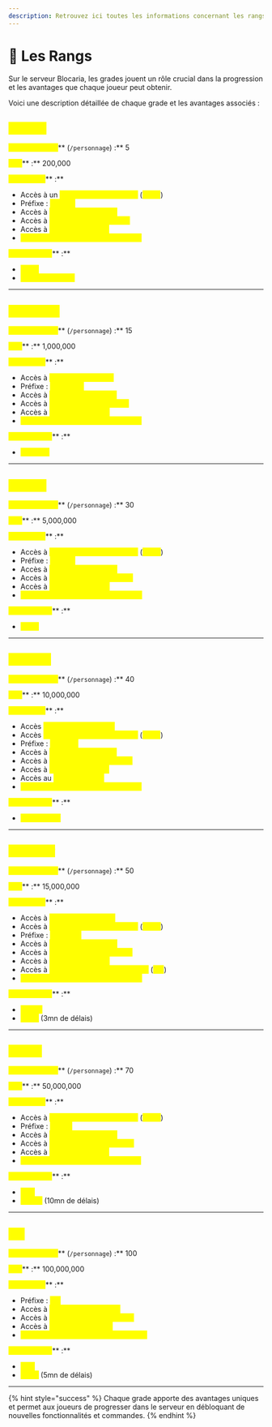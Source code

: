```yaml
---
description: Retrouvez ici toutes les informations concernant les rangs
---
```


# 👑 Les Rangs

Sur le serveur Blocaria, les grades jouent un rôle crucial dans la progression et les avantages que chaque joueur peut obtenir.&#x20;

Voici une description détaillée de chaque grade et les avantages associés :&#x20;

## <mark style="color:yellow;">Paysan</mark>

<mark style="color:yellow;">**Niveau Requis**</mark>** (**<mark style="color:yellow;">**`/personnage`**</mark>**) :** 5

<mark style="color:yellow;">**Prix**</mark>** :** 200,000

<mark style="color:yellow;">**Avantages**</mark>** :**

* Accès à un <mark style="color:yellow;">**métier supplémentaire**</mark> (<mark style="color:yellow;">**`/jobs`**</mark>)
* Préfixe : <mark style="color:yellow;">**Paysan**</mark>
* Accès à <mark style="color:yellow;">**3 objets dans l'HDV**</mark>
* Accès à <mark style="color:yellow;">**4 magasins personnels**</mark>
* Accès à <mark style="color:yellow;">**2 homes privatifs**</mark>
* <mark style="color:yellow;">**Gain de 2000 toutes les 10 minutes**</mark>

<mark style="color:yellow;">**Commandes**</mark>** :**

* <mark style="color:yellow;">**`/sell`**</mark>
* <mark style="color:yellow;">**`/trade <joueur>`**</mark>

***

## <mark style="color:yellow;">V</mark><mark style="color:yellow;">**illageois**</mark>

<mark style="color:yellow;">**Niveau Requis**</mark>** (**<mark style="color:yellow;">**`/personnage`**</mark>**) :** 15

<mark style="color:yellow;">**Prix**</mark>** :** 1,000,000

<mark style="color:yellow;">**Avantages**</mark>** :**

* Accès à <mark style="color:yellow;">**la carrière de niv. 1**</mark>
* Préfixe : <mark style="color:yellow;">**Villageois**</mark>
* Accès à <mark style="color:yellow;">**5 objets dans l'HDV**</mark>
* Accès à <mark style="color:yellow;">**7 magasins personnels**</mark>
* Accès à <mark style="color:yellow;">**3 homes privatifs**</mark>
* <mark style="color:yellow;">**Gain de 3000 toutes les 10 minutes**</mark>

<mark style="color:yellow;">**Commandes**</mark>** :**

* <mark style="color:yellow;">**`/pw rate`**</mark>

***

## <mark style="color:yellow;">Artisan</mark>

<mark style="color:yellow;">**Niveau Requis**</mark>** (**<mark style="color:yellow;">**`/personnage`**</mark>**) :** 30

<mark style="color:yellow;">**Prix**</mark>** :** 5,000,000

<mark style="color:yellow;">**Avantages**</mark>** :**

* Accès à <mark style="color:yellow;">**un métier supplémentaire**</mark> (<mark style="color:yellow;">**`/jobs`**</mark>)
* Préfixe : <mark style="color:yellow;">**Artisan**</mark>
* Accès à <mark style="color:yellow;">**6 objets dans l'HDV**</mark>
* Accès à <mark style="color:yellow;">**10 magasins personnels**</mark>
* Accès à <mark style="color:yellow;">**4 homes privatifs**</mark>
* <mark style="color:yellow;">**Gain de 4000 toutes les 10 minutes**</mark>

<mark style="color:yellow;">**Commandes**</mark>** :**

* <mark style="color:yellow;">**`/back`**</mark>

***

## <mark style="color:yellow;">Marquis</mark>

<mark style="color:yellow;">**Niveau Requis**</mark>** (**<mark style="color:yellow;">**`/personnage`**</mark>**) :** 40

<mark style="color:yellow;">**Prix**</mark>** :** 10,000,000

<mark style="color:yellow;">**Avantages**</mark>** :**

* Accès <mark style="color:yellow;">**à la carrière de niv. 2**</mark>
* Accès <mark style="color:yellow;">**à un métier supplémentaire**</mark> (<mark style="color:yellow;">**`/jobs`**</mark>)
* Préfixe : <mark style="color:yellow;">**Marquis**</mark>
* Accès à <mark style="color:yellow;">**7 objets dans l'HDV**</mark>
* Accès à <mark style="color:yellow;">**12 magasins personnels**</mark>
* Accès à <mark style="color:yellow;">**5 homes privatifs**</mark>
* Accès au <mark style="color:yellow;">**\[i] dans le chat**</mark>
* <mark style="color:yellow;">**Gain de 5000 toutes les 10 minutes**</mark>

<mark style="color:yellow;">**Commandes**</mark>** :**

* <mark style="color:yellow;">**`/slimechunk`**</mark>

***

## <mark style="color:yellow;">Seigneur</mark>

<mark style="color:yellow;">**Niveau Requis**</mark>** (**<mark style="color:yellow;">**`/personnage`**</mark>**) :** 50

<mark style="color:yellow;">**Prix**</mark>** :** 15,000,000

<mark style="color:yellow;">**Avantages**</mark>** :**

* Accès à <mark style="color:yellow;">**la carrière de niv. 3**</mark>
* Accès à <mark style="color:yellow;">**un métier supplémentaire**</mark> (<mark style="color:yellow;">**`/jobs`**</mark>)
* Préfixe : <mark style="color:yellow;">**Seigneur**</mark>
* Accès à <mark style="color:yellow;">**8 objets dans l'HDV**</mark>
* Accès à <mark style="color:yellow;">**15 magasins personnels**</mark>
* Accès à <mark style="color:yellow;">**6 homes privatifs**</mark>
* Accès à <mark style="color:yellow;">**un coffre personnalisé supp.**</mark> (<mark style="color:yellow;">**`/pv`**</mark>)
* <mark style="color:yellow;">**Gain de 6000 toutes les 10 minutes**</mark>

<mark style="color:yellow;">**Commandes**</mark>** :**

* <mark style="color:yellow;">**`/qsbuy`**</mark>
* <mark style="color:yellow;">**`/feed`**</mark> (3mn de délais)

***

## <mark style="color:yellow;">Prince</mark>

<mark style="color:yellow;">**Niveau Requis**</mark>** (**<mark style="color:yellow;">**`/personnage`**</mark>**) :** 70

<mark style="color:yellow;">**Prix**</mark>** :** 50,000,000

<mark style="color:yellow;">**Avantages**</mark>** :**

* Accès à <mark style="color:yellow;">**un métier supplémentaire**</mark> (<mark style="color:yellow;">**`/jobs`**</mark>)
* Préfixe : <mark style="color:yellow;">**Prince**</mark>
* Accès à <mark style="color:yellow;">**9 objets dans l'HDV**</mark>
* Accès à <mark style="color:yellow;">**20 magasins personnels**</mark>
* Accès à <mark style="color:yellow;">**7 homes privatifs**</mark>
* <mark style="color:yellow;">**Gain de 7000 toutes les 10 minutes**</mark>

<mark style="color:yellow;">**Commandes**</mark>** :**

* <mark style="color:yellow;">**`/top`**</mark>
* <mark style="color:yellow;">**`/regen`**</mark> (10mn de délais)

***

## <mark style="color:yellow;">Roi</mark>

<mark style="color:yellow;">**Niveau Requis**</mark>** (**<mark style="color:yellow;">**`/personnage`**</mark>**) :** 100

<mark style="color:yellow;">**Prix**</mark>** :** 100,000,000

<mark style="color:yellow;">**Avantages**</mark>** :**

* Préfixe : <mark style="color:yellow;">**Roi**</mark>
* Accès à <mark style="color:yellow;">**10 objets dans l'HDV**</mark>
* Accès à <mark style="color:yellow;">**25 magasins personnels**</mark>
* Accès à <mark style="color:yellow;">**10 homes privatifs**</mark>
* <mark style="color:yellow;">**Gain de 10,000 toutes les 10 minutes**</mark>

<mark style="color:yellow;">**Commandes**</mark>** :**

* <mark style="color:yellow;">**`/fly`**</mark>
* <mark style="color:yellow;">**`/near`**</mark> (5mn de délais)

***

{% hint style="success" %}
Chaque grade apporte des avantages uniques et permet aux joueurs de progresser dans le serveur en débloquant de nouvelles fonctionnalités et commandes.
{% endhint %}
